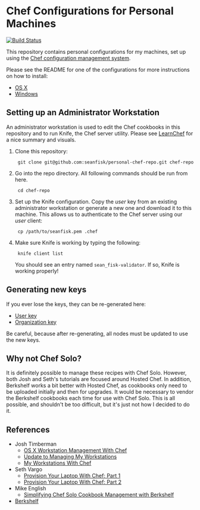 # Chef Configurations for Personal Machines

[![Build Status](https://travis-ci.org/seanfisk/personal-chef-repo.png)](https://travis-ci.org/seanfisk/personal-chef-repo)

This repository contains personal configurations for my machines, set up using the [Chef configuration management system][chef].

[chef]: http://www.getchef.com/

Please see the README for one of the configurations for more instructions on how to install:

* [OS X](https://github.com/seanfisk/personal-chef-repo/tree/master/config/osx)
* [Windows](https://github.com/seanfisk/personal-chef-repo/tree/master/config/windows)

## Setting up an Administrator Workstation

An administrator workstation is used to edit the Chef cookbooks in this repository and to run Knife, the Chef server utility. Please see [LearnChef](https://learn.chef.io/manage-a-node/windows/) for a nice summary and visuals.

1. Clone this repository:

        git clone git@github.com:seanfisk/personal-chef-repo.git chef-repo

1. Go into the repo directory. All following commands should be run from here.

        cd chef-repo

1. Set up the Knife configuration. Copy the *user* key from an existing administrator workstation or generate a new one and download it to this machine. This allows us to authenticate to the Chef server using our *user* client:

        cp /path/to/seanfisk.pem .chef

1. Make sure Knife is working by typing the following:

        knife client list

    You should see an entry named `sean_fisk-validator`. If so, Knife is working properly!

## Generating new keys

If you ever lose the keys, they can be re-generated here:

* [User key](https://www.chef.io/account/password)
* [Organization key](https://manage.chef.io/organizations)

Be careful, because after re-generating, all nodes must be updated to use the new keys.

## Why not Chef Solo?

It is definitely possible to manage these recipes with Chef Solo. However, both Josh and Seth's tutorials are focused around Hosted Chef. In addition, Berkshelf works a bit better with Hosted Chef, as cookbooks only need to be uploaded initially and then for upgrades. It would be necessary to vendor the Berkshelf cookbooks each time for use with Chef Solo. This is all possible, and shouldn't be too difficult, but it's just not how I decided to do it.

## References

* Josh Timberman
    * [OS X Workstation Management With Chef](http://jtimberman.housepub.org/blog/2012/07/29/os-x-workstation-management-with-chef/)
    * [Update to Managing My Workstations](http://jtimberman.housepub.org/blog/2011/09/04/update-to-managing-my-workstations/)
    * [My Workstations With Chef](http://jtimberman.housepub.org/blog/2011/04/03/managing-my-workstations-with-chef/)
* Seth Vargo
    * [Provision Your Laptop With Chef: Part 1](http://technology.customink.com/blog/2012/05/28/provision-your-laptop-with-chef-part-1/)
    * [Provision Your Laptop With Chef: Part 2](http://technology.customink.com/blog/2012/07/30/provision-your-laptop-with-chef-part-2/)
* Mike English
    * [Simplifying Chef Solo Cookbook Management with Berkshelf](http://spin.atomicobject.com/2013/01/03/berks-simplifying-chef-solo-cookbook-management-with-berkshelf/)
* [Berkshelf](http://berkshelf.com/)
